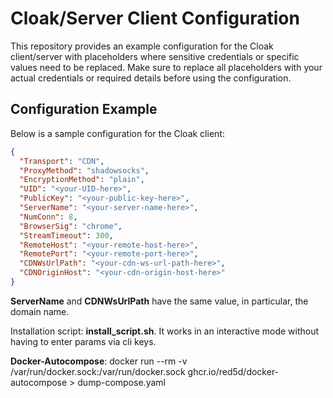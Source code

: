 # Cloak/Server Client Configuration

This repository provides an example configuration for the Cloak client/server with placeholders where sensitive credentials or specific values need to be replaced. Make sure to replace all placeholders with your actual credentials or required details before using the configuration.

## Configuration Example

Below is a sample configuration for the Cloak client:

```json
{
  "Transport": "CDN",
  "ProxyMethod": "shadowsocks",
  "EncryptionMethod": "plain",
  "UID": "<your-UID-here>",
  "PublicKey": "<your-public-key-here>",
  "ServerName": "<your-server-name-here>",
  "NumConn": 8,
  "BrowserSig": "chrome",
  "StreamTimeout": 300,
  "RemoteHost": "<your-remote-host-here>",
  "RemotePort": "<your-remote-port-here>",
  "CDNWsUrlPath": "<your-cdn-ws-url-path-here>",
  "CDNOriginHost": "<your-cdn-origin-host-here>"
}
```

**ServerName** and **CDNWsUrlPath** have the same value, in particular, the domain name.

Installation script: **install_script.sh**. It works in an interactive mode without having to enter params via cli keys.

**Docker-Autocompose**: docker run --rm -v /var/run/docker.sock:/var/run/docker.sock ghcr.io/red5d/docker-autocompose <CONTAINER-ID> <CONTAINER-ID> > dump-compose.yaml
